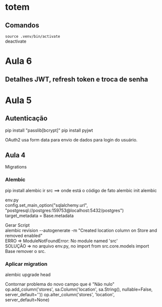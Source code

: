 # totem

## Comandos
`source .venv/bin/activate` <br>
deactivate

# Aula 6
## Detalhes JWT, refresh token e troca de senha



# Aula 5
## Autenticação

pip install "passlib[bcrypt]"
pip install pyjwt

OAuth2 usa form data para envio de dados para login do usuário.


## Aula 4
Migrations

### Alembic
pip install alembic
ir src ==> onde está o código de fato
alembic init alembic

env.py <br>
config.set_main_option("sqlalchemy.url", "postgresql://postgres:159753@localhost:5432/postgres") <br>
target_metadata = Base.metadata <br>

Gerar Script<br>
alembic revision --autogenerate -m "Created location column on Store and removed enabled" <br>
ERRO => ModuleNotFoundError: No module named 'src' <br>
SOLUÇÃO => no arquivo env.py, no import from src.core.models import Base remover o src. <br>

### Aplicar migration
alembic upgrade head

Contornar problema do novo campo que é "Não nulo"
    op.add_column('stores', sa.Column('location', sa.String(), nullable=False, server_default=''))
    op.alter_column('stores', 'location', server_default=None)
